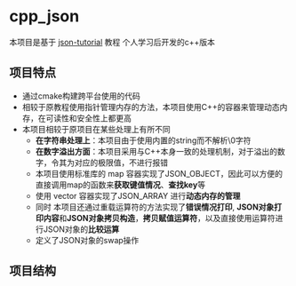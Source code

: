 # cpp_json

本项目是基于 [json-tutorial](https://github.com/miloyip/json-tutorial) 教程 个人学习后开发的c++版本  


## 项目特点  
- 通过cmake构建跨平台使用的代码  
- 相较于原教程使用指针管理内存的方法，本项目使用C++的容器来管理动态内存，在可读性和安全性上都更高  
- 本项目相较于原项目在某些处理上有所不同  
  - **在字符串处理上**：本项目由于使用内置的string而不解析\0字符  
  - **在数字溢出方面**：本项目采用与C++本身一致的处理机制，对于溢出的数字，令其为对应的极限值，不进行报错  
  - 本项目使用标准库的 map 容器实现了JSON_OBJECT，因此可以方便的直接调用map的函数来**获取键值情况**、**查找key**等  
  - 使用 vector 容器实现了JSON_ARRAY 进行**动态内存的管理**  
  - 同时 本项目还通过重载运算符的方法实现了**错误情况打印**, **JSON对象打印内容**和**JSON对象拷贝构造**，**拷贝赋值运算符**，以及直接使用运算符进行JSON对象的**比较运算**  
  - 定义了JSON对象的swap操作

## 项目结构
